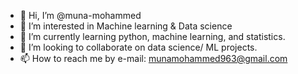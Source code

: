- 👋 Hi, I’m @muna-mohammed
- 👀 I’m interested in Machine learning & Data science
- 🌱 I’m currently learning python, machine learning, and statistics.
- 💞️ I’m looking to collaborate on data science/ ML projects.
- 📫 How to reach me by e-mail: munamohammed963@gmail.com

<!---
muna-mohammed/muna-mohammed is a ✨ special ✨ repository because its `README.md` (this file) appears on your GitHub profile.
You can click the Preview link to take a look at your changes.
--->
